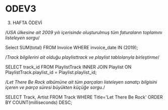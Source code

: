 # ODEV3
3. HAFTA ÖDEVİ

/*USA ülkesine ait 2009 yılı içerisinde oluşturulmuş tüm faturaların toplamını
listeleyen sorgu*/

Select SUM(total)
FROM Invoice
WHERE invoice_date IN (2019);


/*Track bilgilerini ait olduğu playlisttrack ve playlist tablolarıyla birleştirme*/

SELECT track_id
FROM PlaylistTrack
INNER JOIN Playlist ON PlaylistTrack.playlist_id = Playlist.playlist_id;


/*Let There Be Rock albümüne ait tüm parçaları listeleyen sanatçı bilgisini içeren ve parça süresi büyükten küçüğe sorgu.*/

SELECT Track, Artist
FROM Track
WHERE Title='Let There Be Rock'
ORDER BY COUNT(milliseconds) DESC;
